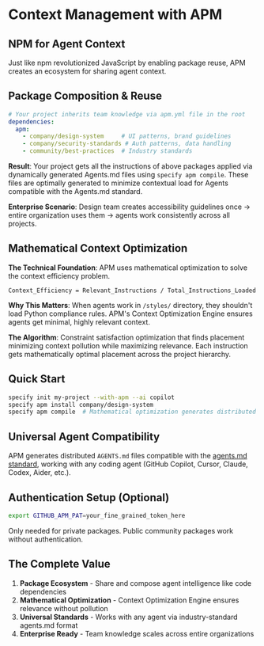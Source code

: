 # Context Management with APM

## NPM for Agent Context

Just like npm revolutionized JavaScript by enabling package reuse, APM creates an ecosystem for sharing agent context.

## Package Composition & Reuse

```yaml
# Your project inherits team knowledge via apm.yml file in the root
dependencies:
  apm:
    - company/design-system     # UI patterns, brand guidelines
    - company/security-standards # Auth patterns, data handling
    - community/best-practices  # Industry standards
```

**Result**: Your project gets all the instructions of above packages applied via dynamically generated Agents.md files using `specify apm compile`. These files are optimally generated to minimize contextual load for Agents compatible with the Agents.md standard.

**Enterprise Scenario**: Design team creates accessibility guidelines once → entire organization uses them → agents work consistently across all projects.

## Mathematical Context Optimization

**The Technical Foundation**: APM uses mathematical optimization to solve the context efficiency problem.

```
Context_Efficiency = Relevant_Instructions / Total_Instructions_Loaded
```

**Why This Matters**: When agents work in `/styles/` directory, they shouldn't load Python compliance rules. APM's Context Optimization Engine ensures agents get minimal, highly relevant context.

**The Algorithm**: Constraint satisfaction optimization that finds placement minimizing context pollution while maximizing relevance. Each instruction gets mathematically optimal placement across the project hierarchy.

## Quick Start

```bash
specify init my-project --with-apm --ai copilot
specify apm install company/design-system  
specify apm compile  # Mathematical optimization generates distributed AGENTS.md files
```

## Universal Agent Compatibility

APM generates distributed `AGENTS.md` files compatible with the [agents.md standard](https://agents.md), working with any coding agent (GitHub Copilot, Cursor, Claude, Codex, Aider, etc.).

## Authentication Setup (Optional)

```bash
export GITHUB_APM_PAT=your_fine_grained_token_here
```

Only needed for private packages. Public community packages work without authentication.

## The Complete Value

1. **Package Ecosystem** - Share and compose agent intelligence like code dependencies
2. **Mathematical Optimization** - Context Optimization Engine ensures relevance without pollution  
3. **Universal Standards** - Works with any agent via industry-standard agents.md format
4. **Enterprise Ready** - Team knowledge scales across entire organizations